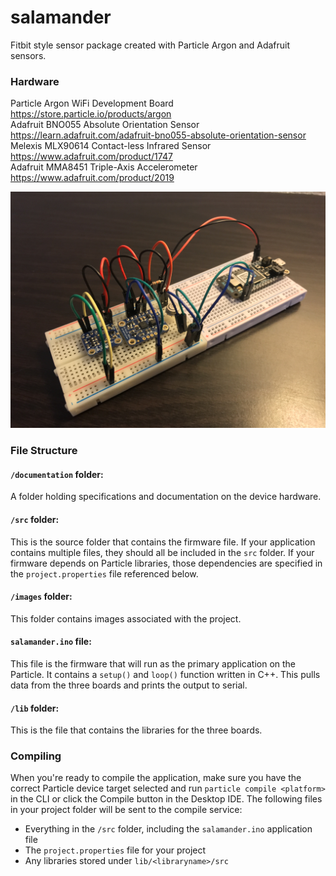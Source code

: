 # salamander

Fitbit style sensor package created with Particle Argon and Adafruit sensors.

### Hardware

Particle Argon WiFi Development Board https://store.particle.io/products/argon  
Adafruit BNO055 Absolute Orientation Sensor https://learn.adafruit.com/adafruit-bno055-absolute-orientation-sensor  
Melexis MLX90614 Contact-less Infrared Sensor https://www.adafruit.com/product/1747  
Adafruit MMA8451 Triple-Axis Accelerometer https://www.adafruit.com/product/2019  

![salamander prototype](https://github.com/peterhall71/salamander/blob/master/images/salamander_prototype.JPG?raw=true)

### File Structure

#### ```/documentation``` folder:  
A folder holding specifications and documentation on the device hardware.

#### ```/src``` folder:  
This is the source folder that contains the firmware file. If your application contains multiple files, they should all be included in the `src` folder. If your firmware depends on Particle libraries, those dependencies are specified in the `project.properties` file referenced below.

#### ```/images``` folder:  
This folder contains images associated with the project.

#### ```salamander.ino``` file:
This file is the firmware that will run as the primary application on the Particle. It contains a `setup()` and `loop()` function written in C++. This pulls data from the three boards and prints the output to serial.

#### ```/lib``` folder:  
This is the file that contains the libraries for the three boards.

### Compiling

When you're ready to compile the application, make sure you have the correct Particle device target selected and run `particle compile <platform>` in the CLI or click the Compile button in the Desktop IDE. The following files in your project folder will be sent to the compile service:

- Everything in the `/src` folder, including the `salamander.ino` application file
- The `project.properties` file for your project
- Any libraries stored under `lib/<libraryname>/src`
